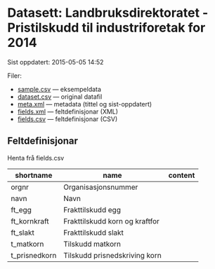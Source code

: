 # Datasett:     Landbruksdirektoratet - Pristilskudd til industriforetak for 2014
 Sist oppdatert: 2015-05-05 14:52

 Filer:
 - [sample.csv](sample.csv) — eksempeldata
 - [dataset.csv](dataset.csv) — original datafil
 - [meta.xml](meta.xml) — metadata (tittel og sist-oppdatert)
 - [fields.xml](fields.xml) — feltdefinisjonar (XML)
 - [fields.csv](fields.csv) — feltdefinisjonar (CSV)


## Feltdefinisjonar
Henta frå fields.csv

| shortname | name | content |
| --- | --- | --- |
| orgnr | Organisasjonsnummer |  |
| navn | Navn |  |
| ft_egg | Frakttilskudd egg |  |
| ft_kornkraft | Frakttilskudd korn og kraftfor |  |
| ft_slakt | Frakttilskudd slakt |  |
| t_matkorn | Tilskudd matkorn |  |
| t_prisnedkorn | Tilskudd prisnedskriving korn |  |
